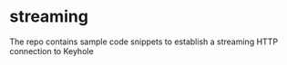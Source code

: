 # streaming
The repo contains sample code snippets to establish a streaming HTTP connection to Keyhole
